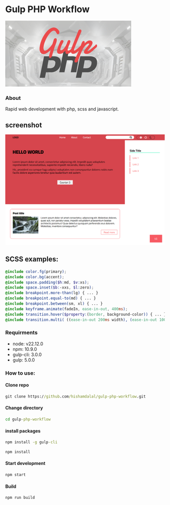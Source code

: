 # Gulp PHP Workflow

![Logo](https://raw.githubusercontent.com/hishamdalal/gulp-php-workflow/refs/heads/main/Logo.png?raw=true)

### About

Rapid web development with php, scss and javascript.

## screenshot
![screenshot](https://raw.githubusercontent.com/hishamdalal/gulp-php-workflow/refs/heads/main/screenshot.png?raw=true)

## SCSS examples:
```scss
@include color.fg(primary);
@include color.bg(accent);
@include space.padding($h:md, $v:xs);
@include space.inset($b:-xxs, $l:zero);  
@include breakpoint.more-than(lg) { ... }
@include breakpoint.equal-to(md) { ... }
@include breakpoint.between(sm, xl) { ... }
@include keyframe.animate(fadeIn, ease-in-out, 400ms);
@include transition.hover($property:(border, background-color)) { ... }
@include transition.multi( ((ease-in-out 200ms width), (ease-in-out 100ms 200ms height)) )
```

### Requirments

- node: v22.12.0
- npm: 10.9.0
- gulp-cli: 3.0.0
- gulp: 5.0.0

### How to use:

#### Clone repo

```cmd
git clone https://github.com/hishamdalal/gulp-php-workflow.git
```

#### Change directory

```cmd
cd gulp-php-workflow
```

#### install packages

```cmd
npm install -g gulp-cli
```

```cmd
npm install
```

#### Start development

```cmd
npm start
```

#### Build

```cmd
npm run build
```
